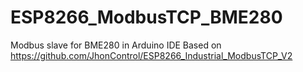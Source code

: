# ESP8266_ModbusTCP_BME280
Modbus slave for BME280 in Arduino IDE
Based on https://github.com/JhonControl/ESP8266_Industrial_ModbusTCP_V2
